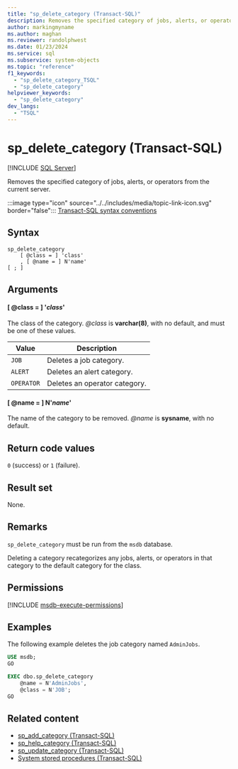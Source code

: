 ```yaml
---
title: "sp_delete_category (Transact-SQL)"
description: Removes the specified category of jobs, alerts, or operators from the current server.
author: markingmyname
ms.author: maghan
ms.reviewer: randolphwest
ms.date: 01/23/2024
ms.service: sql
ms.subservice: system-objects
ms.topic: "reference"
f1_keywords:
  - "sp_delete_category_TSQL"
  - "sp_delete_category"
helpviewer_keywords:
  - "sp_delete_category"
dev_langs:
  - "TSQL"
---
```

# sp_delete_category (Transact-SQL)

[!INCLUDE [SQL Server](../../includes/applies-to-version/sqlserver.md)]

Removes the specified category of jobs, alerts, or operators from the current server.

:::image type="icon" source="../../includes/media/topic-link-icon.svg" border="false"::: [Transact-SQL syntax conventions](../../t-sql/language-elements/transact-sql-syntax-conventions-transact-sql.md)

## Syntax

```syntaxsql
sp_delete_category
    [ @class = ] 'class'
    , [ @name = ] N'name'
[ ; ]
```

## Arguments

#### [ @class = ] '*class*'

The class of the category. *@class* is **varchar(8)**, with no default, and must be one of these values.

| Value | Description |
| --- | --- |
| `JOB` | Deletes a job category. |
| `ALERT` | Deletes an alert category. |
| `OPERATOR` | Deletes an operator category. |

#### [ @name = ] N'*name*'

The name of the category to be removed. *@name* is **sysname**, with no default.

## Return code values

`0` (success) or `1` (failure).

## Result set

None.

## Remarks

`sp_delete_category` must be run from the `msdb` database.

Deleting a category recategorizes any jobs, alerts, or operators in that category to the default category for the class.

## Permissions

[!INCLUDE [msdb-execute-permissions](../../includes/msdb-execute-permissions.md)]

## Examples

The following example deletes the job category named `AdminJobs`.

```sql
USE msdb;
GO

EXEC dbo.sp_delete_category
    @name = N'AdminJobs',
    @class = N'JOB';
GO
```

## Related content

- [sp_add_category (Transact-SQL)](sp-add-category-transact-sql.md)
- [sp_help_category (Transact-SQL)](sp-help-category-transact-sql.md)
- [sp_update_category (Transact-SQL)](sp-update-category-transact-sql.md)
- [System stored procedures (Transact-SQL)](system-stored-procedures-transact-sql.md)
